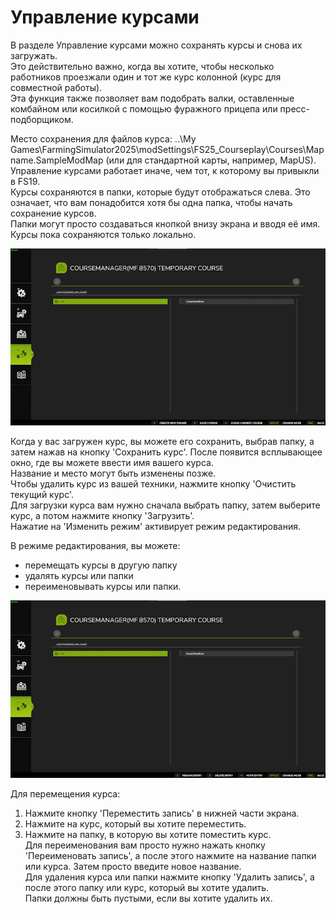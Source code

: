 # Управление курсами
  
В разделе Управление курсами можно сохранять курсы и снова их загружать.  
Это действительно важно, когда вы хотите, чтобы несколько работников проезжали один и тот же курс колонной (курс для совместной работы).  
Эта функция также позволяет вам подобрать валки, оставленные комбайном или косилкой с помощью фуражного прицепа или пресс-подборщиком.  
  
Место сохранения для файлов курса: ..\My Games\FarmingSimulator2025\modSettings\FS25_Courseplay\Courses\Mapname.SampleModMap (или для стандартной карты, например, MapUS).  
Управление курсами работает иначе, чем тот, к которому вы привыкли в FS19.  
Курсы сохраняются в папки, которые будут отображаться слева. Это означает, что вам понадобится хотя бы одна папка, чтобы начать сохранение курсов.  
Папки могут просто создаваться кнопкой внизу экрана и вводя её имя.  
Курсы пока сохраняются только локально.  


![Image](../assets/images/managerbasehelp_0_0_765_430.png)

  
Когда у вас загружен курс, вы можете его сохранить, выбрав папку, а затем нажав на кнопку 'Сохранить курс'. После появится всплывающее окно, где вы можете ввести имя вашего курса.  
Название и место могут быть изменены позже.  
Чтобы удалить курс из вашей техники, нажмите кнопку 'Очистить текущий курс'.  
Для загрузки курса вам нужно сначала выбрать папку, затем выберите курс, а потом нажмите кнопку 'Загрузить'.  
Нажатие на 'Изменить режим' активирует режим редактирования.  


  
В режиме редактирования, вы можете:  
- перемещать курсы в другую папку  
- удалять курсы или папки  
- переименовывать курсы или папки.  


![Image](../assets/images/manageredithelp_0_0_765_430.png)

  
Для перемещения курса:  
  1) Нажмите кнопку 'Переместить запись' в нижней части экрана.  
  2) Нажмите на курс, который вы хотите переместить.  
  3) Нажмите на папку, в которую вы хотите поместить курс.  
Для переименования вам просто нужно нажать кнопку 'Переименовать запись', а после этого нажмите на название папки или курса. Затем просто введите новое название.  
Для удаления курса или папки нажмите кнопку 'Удалить запись', а после этого папку или курс, который вы хотите удалить.  
Папки должны быть пустыми, если вы хотите удалить их.  


